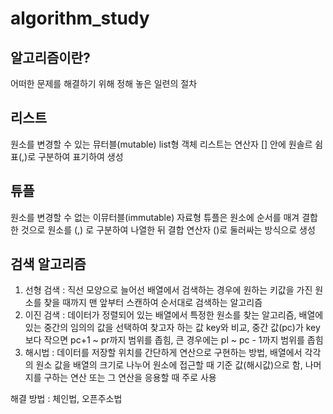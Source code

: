 # algorithm_study

## 알고리즘이란?
어떠한 문제를 해결하기 위해 정해 놓은 일련의 절차

## 리스트
원소를 변경할 수 있는 뮤터블(mutable) list형 객체
리스트는 연산자 [] 안에 원솔르 쉼표(,)로 구분하여 표기하여 생성

## 튜플
원소를 변경할 수 없는 이뮤터블(immutable) 자료형
튜플은 원소에 순서를 매겨 결합한 것으로 원소를 (,) 로 구분하여 나열한 뒤 결합 연산자 ()로 둘러싸는 방식으로 생성

## 검색 알고리즘
1. 선형 검색 : 직선 모양으로 늘어선 배열에서 검색하는 경우에 원하는 키값을 가진 원소를 찾을 때까지 맨 앞부터 스캔하여 순서대로 검색하는 알고리즘
2. 이진 검색 : 데이터가 정렬되어 있는 배열에서 특정한 원소를 찾는 알고리즘, 배열에 있는 중간의 임의의 값을 선택하여 찾고자 하는 값 key와 비교, 중간 값(pc)가 key보다 작으면 pc+1 ~ pr까지 범위를 좁힘, 큰 경우에는 pl ~ pc - 1까지 범위를 좁힘
3. 해시법 : 데이터를 저장할 위치를 간단하게 연산으로 구현하는 방법, 배열에서 각각의 원소 값을 배열의 크기로 나누어 원소에 접근할 때 기준 값(해시값)으로 함, 나머지를 구하는 연산 또는 그 연산을 응용할 때 주로 사용  

해결 방법 : 체인법, 오픈주소법
